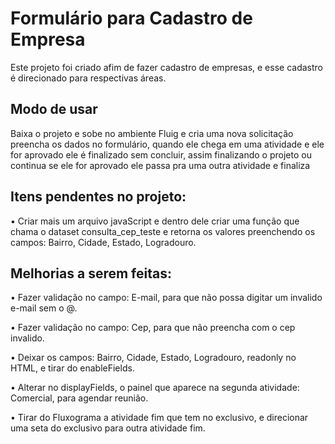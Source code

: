 # Formulário para Cadastro de Empresa 

Este projeto foi criado afim de fazer cadastro de empresas, e esse cadastro é direcionado para respectivas áreas.

## Modo de usar

Baixa o projeto e sobe no ambiente Fluig e cria uma nova solicitação preencha os dados no formulário, quando ele chega em uma atividade e ele for aprovado ele é finalizado sem concluir, assim finalizando o projeto ou continua se ele for aprovado ele passa pra uma outra atividade e finaliza 

## Itens pendentes no projeto:

•	Criar mais um arquivo javaScript e dentro dele criar uma função que chama o dataset consulta_cep_teste e retorna os valores preenchendo os campos: Bairro, Cidade, Estado, Logradouro.

## Melhorias a serem feitas:

•	Fazer validação no campo: E-mail, para que não possa digitar um invalido e-mail sem o @.

•	Fazer validação no campo: Cep, para que não preencha com o cep invalido.

•	Deixar os campos:  Bairro, Cidade, Estado, Logradouro, readonly no HTML, e tirar do enableFields.

•	Alterar no displayFields, o painel que aparece na segunda atividade: Comercial, para agendar reunião.

•	Tirar do Fluxograma a atividade fim que tem no exclusivo, e direcionar uma seta do exclusivo para outra atividade fim.

